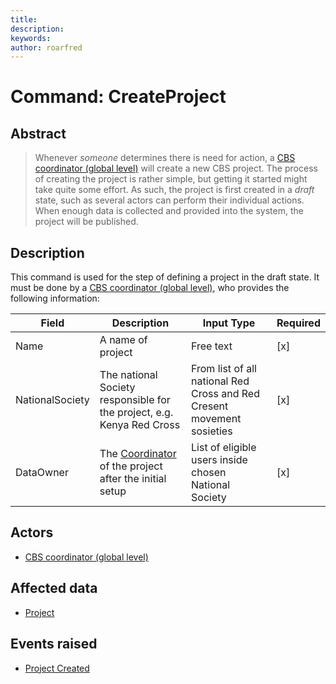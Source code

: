 ```yaml
---
title: 
description: 
keywords: 
author: roarfred
---
```

# Command: CreateProject

## Abstract
> Whenever *someone* determines there is need for action, a [CBS coordinator (global level)](../../actors.md#cbs-coordinator---global-level) will create a new CBS project. The process of creating the project is rather simple, but getting it started might take quite some effort. As such, the project is first created in a *draft* state, such as several actors can perform their individual actions. When enough data is collected and provided into the system, the project will be published.

## Description
This command is used for the step of defining a project in the draft state. It must be done by a 
[CBS coordinator (global level)](../../actors.md#cbs-coordinator---global-level), who provides the following information:

Field | Description | Input Type | Required
----- | ----------- | ---------- | --------
Name | A name of project | Free text | [x]
NationalSociety | The national Society responsible for the project, e.g. Kenya Red Cross | From list of all national Red Cross and Red Cresent movement sosieties | [x]
DataOwner | The [Coordinator](../../actors.md#coordinator--supervisor) of the project after the initial setup | List of eligible users inside chosen National Society | [x] 

## Actors
* [CBS coordinator (global level)](../../actors.md#cbs-coordinator---global-level)

## Affected data
* [Project](../ReadModels/Project.md)

## Events raised
* [Project Created](../Events/ProjectCreated.md)